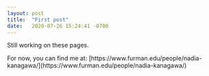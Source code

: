```yaml
---
layout: post
title:  "First post"
date:   2020-07-26 15:24:41 -0700
---
```


<p>Still working on these pages. </p>
For now, you can find me at: [https://www.furman.edu/people/nadia-kanagawa/](https://www.furman.edu/people/nadia-kanagawa/)
